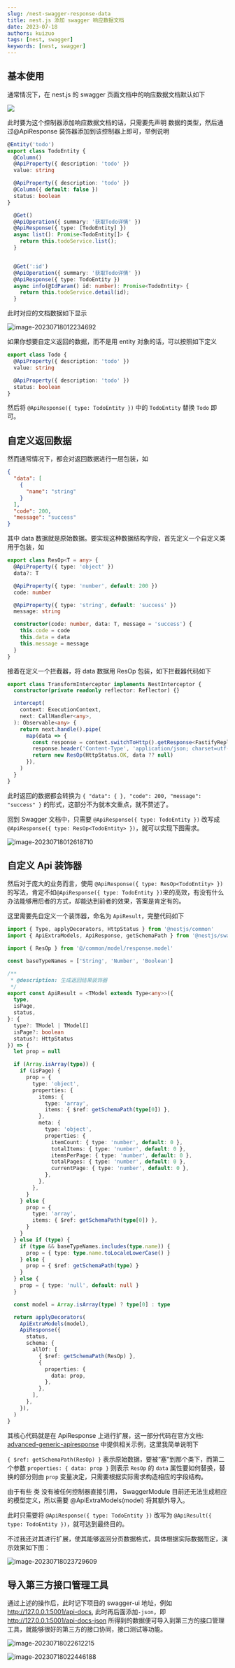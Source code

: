 ```yaml
---
slug: /nest-swagger-response-data
title: nest.js 添加 swagger 响应数据文档
date: 2023-07-18
authors: kuizuo
tags: [nest, swagger]
keywords: [nest, swagger]
---
```


<!-- truncate -->

## 基本使用

通常情况下，在 nest.js 的 swagger 页面文档中的响应数据文档默认如下

![](https://img.kuizuo.cn/202307180105813.png)

此时要为这个控制器添加响应数据文档的话，只需要先声明 数据的类型，然后通过@ApiResponse 装饰器添加到该控制器上即可，举例说明

```typescript title="todo.entity.ts"
@Entity('todo')
export class TodoEntity {
  @Column()
  @ApiProperty({ description: 'todo' })
  value: string

  @ApiProperty({ description: 'todo' })
  @Column({ default: false })
  status: boolean
}
```

```typescript title="todo.controller.ts"
  @Get()
  @ApiOperation({ summary: '获取Todo详情' })
  @ApiResponse({ type: [TodoEntity] })
  async list(): Promise<TodoEntity[]> {
    return this.todoService.list();
  }


  @Get(':id')
  @ApiOperation({ summary: '获取Todo详情' })
  @ApiResponse({ type: TodoEntity })
  async info(@IdParam() id: number): Promise<TodoEntity> {
    return this.todoService.detail(id);
  }
```

此时对应的文档数据如下显示

![image-20230718012234692](https://img.kuizuo.cn/202307180122728.png)

如果你想要自定义返回的数据，而不是用 entity 对象的话，可以按照如下定义

```typescript title="todo.model.ts"
export class Todo {
  @ApiProperty({ description: 'todo' })
  value: string

  @ApiProperty({ description: 'todo' })
  status: boolean
}
```

然后将 `@ApiResponse({ type: TodoEntity })` 中的 `TodoEntity` 替换 `Todo` 即可。

## 自定义返回数据

然而通常情况下，都会对返回数据进行一层包装，如

```json
{
  "data": [
    {
      "name": "string"
    }
  ],
  "code": 200,
  "message": "success"
}
```

其中 data 数据就是原始数据。要实现这种数据结构字段，首先定义一个自定义类用于包装，如

```typescript title="res.model.ts"
export class ResOp<T = any> {
  @ApiProperty({ type: 'object' })
  data?: T

  @ApiProperty({ type: 'number', default: 200 })
  code: number

  @ApiProperty({ type: 'string', default: 'success' })
  message: string

  constructor(code: number, data: T, message = 'success') {
    this.code = code
    this.data = data
    this.message = message
  }
}
```

接着在定义一个拦截器，将 data 数据用 ResOp 包装，如下拦截器代码如下

```typescript title="transform.interceptor.ts"
export class TransformInterceptor implements NestInterceptor {
  constructor(private readonly reflector: Reflector) {}

  intercept(
    context: ExecutionContext,
    next: CallHandler<any>,
  ): Observable<any> {
    return next.handle().pipe(
      map(data => {
        const response = context.switchToHttp().getResponse<FastifyReply>()
        response.header('Content-Type', 'application/json; charset=utf-8')
        return new ResOp(HttpStatus.OK, data ?? null)
      }),
    )
  }
}
```

此时返回的数据都会转换为 `{ "data": { }, "code": 200, "message": "success" }` 的形式，这部分不为就本文重点，就不赘述了。

回到 Swagger 文档中，只需要 `@ApiResponse({ type: TodoEntity })` 改写成 `@ApiResponse({ type: ResOp<TodoEntity> })`，就可以实现下图需求。

![image-20230718012618710](https://img.kuizuo.cn/202307180126751.png)

## 自定义 Api 装饰器

然后对于庞大的业务而言，使用 `@ApiResponse({ type: ResOp<TodoEntity> })`的写法，肯定不如`@ApiResponse({ type: TodoEntity })`来的高效，有没有什么办法能够用后者的方式，却能达到前者的效果，答案是肯定有的。

这里需要先自定义一个装饰器，命名为 `ApiResult`，完整代码如下

```typescript title="api-result.decorator.ts"
import { Type, applyDecorators, HttpStatus } from '@nestjs/common'
import { ApiExtraModels, ApiResponse, getSchemaPath } from '@nestjs/swagger'

import { ResOp } from '@/common/model/response.model'

const baseTypeNames = ['String', 'Number', 'Boolean']

/**
 * @description: 生成返回结果装饰器
 */
export const ApiResult = <TModel extends Type<any>>({
  type,
  isPage,
  status,
}: {
  type?: TModel | TModel[]
  isPage?: boolean
  status?: HttpStatus
}) => {
  let prop = null

  if (Array.isArray(type)) {
    if (isPage) {
      prop = {
        type: 'object',
        properties: {
          items: {
            type: 'array',
            items: { $ref: getSchemaPath(type[0]) },
          },
          meta: {
            type: 'object',
            properties: {
              itemCount: { type: 'number', default: 0 },
              totalItems: { type: 'number', default: 0 },
              itemsPerPage: { type: 'number', default: 0 },
              totalPages: { type: 'number', default: 0 },
              currentPage: { type: 'number', default: 0 },
            },
          },
        },
      }
    } else {
      prop = {
        type: 'array',
        items: { $ref: getSchemaPath(type[0]) },
      }
    }
  } else if (type) {
    if (type && baseTypeNames.includes(type.name)) {
      prop = { type: type.name.toLocaleLowerCase() }
    } else {
      prop = { $ref: getSchemaPath(type) }
    }
  } else {
    prop = { type: 'null', default: null }
  }

  const model = Array.isArray(type) ? type[0] : type

  return applyDecorators(
    ApiExtraModels(model),
    ApiResponse({
      status,
      schema: {
        allOf: [
          { $ref: getSchemaPath(ResOp) },
          {
            properties: {
              data: prop,
            },
          },
        ],
      },
    }),
  )
}
```

其核心代码就是在 ApiResponse 上进行扩展，这一部分代码在官方文档: [advanced-generic-apiresponse](https://docs.nestjs.com/openapi/operations#advanced-generic-apiresponse) 中提供相关示例，这里我简单说明下

`{ $ref: getSchemaPath(ResOp) }` 表示原始数据，要被“塞”到那个类下，而第二个参数 `properties: { data: prop }` 则表示 `ResOp` 的 `data` 属性要如何替换，替换的部分则由 `prop` 变量决定，只需要根据实际需求构造相应的字段结构。

由于有些 类 没有被任何控制器直接引用， SwaggerModule 目前还无法生成相应的模型定义，所以需要 @ApiExtraModels(model) 将其额外导入。

此时只需要将 `@ApiResponse({ type: TodoEntity })` 改写为 `@ApiResult({ type: TodoEntity })`，就可达到最终目的。

不过我还对其进行扩展，使其能够返回分页数据格式，具体根据实际数据而定，演示效果如下图：

![image-20230718023729609](https://img.kuizuo.cn/202307180237658.png)

## 导入第三方接口管理工具

通过上述的操作后，此时记下项目的 swagger-ui 地址，例如 http://127.0.0.1:5001/api-docs, 此时再后面添加`-json`，即 http://127.0.0.1:5001/api-docs-json 所得到的数据便可导入到第三方的接口管理工具，就能够很好的第三方的接口协同，接口测试等功能。

![image-20230718022612215](https://img.kuizuo.cn/202307180226265.png)

![image-20230718022446188](https://img.kuizuo.cn/202307180224284.png)
